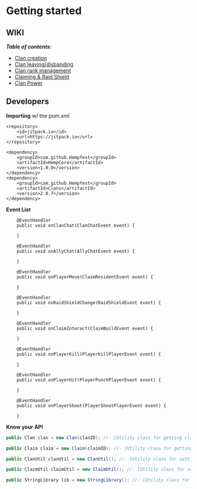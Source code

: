 # Getting started



## WIKI
_**Table of contents:**_
* [Clan creation](https://github.com/Hempfest/Clans/wiki/Creating-a-clan.)
* [Clan leaving/disbanding](https://github.com/Hempfest/Clans/wiki/Leaving-a-clan.)
* [Clan rank management](https://github.com/Hempfest/Clans/wiki/Clan-rank-management.)
* [Claiming & Raid Shield](https://github.com/Hempfest/Clans/wiki/Claiming-&-Raid-Shield)
* [Clan Power](https://github.com/Hempfest/Clans/wiki/Clan-Power)



## Developers
**Importing** w/ the pom.xml
```
<repository>
    <id>jitpack.io</id>
    <url>https://jitpack.io</url>
</repository>

<dependency>
    <groupId>com.github.Hempfest</groupId>
    <artifactId>HempCore</artifactId>
    <version>1.0.0</version>
</dependency>
<dependency>
    <groupId>com.github.Hempfest</groupId>
    <artifactId>Clans</artifactId>
    <version>2.0.7</version>
</dependency>
```
**Event List**
```
    @EventHandler
    public void onClanChat(ClanChatEvent event) {
        
    }
    
    @EventHandler
    public void onAllyChat(AllyChatEvent event) {
        
    }

    @EventHandler
    public void onPlayerMove(ClaimResidentEvent event) {
        
    }

    @EventHandler
    public void onRaidShieldChange(RaidShieldEvent event) {
            
    }
    
    @EventHandler
    public void onClaimInteract(ClaimBuildEvent event) {
            
    }
    
    @EventHandler
    public void onPlayerKill(PlayerKillPlayerEvent event) {
            
    }

    @EventHandler
    public void onPlayerHit(PlayerPunchPlayerEvent event) {
            
    }

    @EventHandler
    public void onPlayerShoot(PlayerShootPlayerEvent event) {
            
    }
```

**Know your API**

```JAVA 
public Clan clan = new Clan(clanID); //- [Utility class for getting clan information.]
```

```JAVA 
public Claim claim = new Claim(claimID); //- [Utility class for getting information regarding a claim.]
```

```JAVA 
public ClanUtil clanUtil = new ClanUtil(); //- [Utility class for setting clan information and getting player information]
```

```JAVA 
public ClaimUtil claimUtil = new ClaimUtil(); //- [Utility class for setting claim information]
```

```JAVA 
public StringLibrary lib = new StringLibrary(); //- [Utility class for handling player messaging and list pagination.]
```
